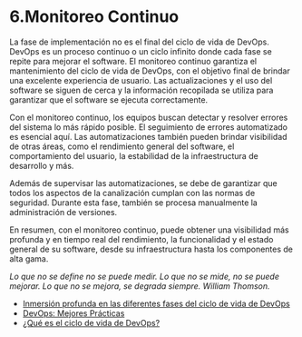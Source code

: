 # 6.Monitoreo Continuo

La fase de implementación no es el final del ciclo de vida de DevOps. DevOps es un proceso continuo o un ciclo infinito donde cada fase se repite para mejorar el software. El monitoreo continuo garantiza el mantenimiento del ciclo de vida de DevOps, con el objetivo final de brindar una excelente experiencia de usuario. Las actualizaciones y el uso del software se siguen de cerca y la información recopilada se utiliza para garantizar que el software se ejecuta correctamente.

Con el monitoreo continuo, los equipos buscan detectar y resolver errores del sistema lo más rápido posible. El seguimiento de errores automatizado es esencial aquí. Las automatizaciones también pueden brindar visibilidad de otras áreas, como el rendimiento general del software, el comportamiento del usuario, la estabilidad de la infraestructura de desarrollo y más.

Además de supervisar las automatizaciones, se debe de garantizar que todos los aspectos de la canalización cumplan con las normas de seguridad. Durante esta fase, también se procesa manualmente la administración de versiones.

En resumen, con el monitoreo continuo, puede obtener una visibilidad más profunda y en tiempo real del rendimiento, la funcionalidad y el estado general de su software, desde su infraestructura hasta los componentes de alta gama. 

*Lo que no se define no se puede medir. Lo que no se mide, no se puede mejorar. Lo que no se mejora, se degrada siempre. William Thomson.*

- [Inmersión profunda en las diferentes fases del ciclo de vida de DevOps](https://geekflare.com/es/devops-lifecycle/)
- [DevOps: Mejores Prácticas](https://www.encora.com/es/blog/devops-mejores-practicas)
- [¿Qué es el ciclo de vida de DevOps?](https://unity.com/es/solutions/devops-lifecycle#continuous-operations)
